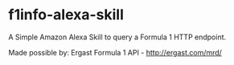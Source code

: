 # f1info-alexa-skill
A Simple Amazon Alexa Skill to query a Formula 1 HTTP endpoint.

Made possible by:
Ergast Formula 1 API - http://ergast.com/mrd/
